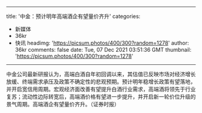 
---
title: '中金：预计明年高端酒企有望量价齐升'
categories: 
 - 新媒体
 - 36kr
 - 快讯
headimg: 'https://picsum.photos/400/300?random=1278'
author: 36kr
comments: false
date: Tue, 07 Dec 2021 03:51:36 GMT
thumbnail: 'https://picsum.photos/400/300?random=1278'
---

<div>   
中金公司最新研报认为，高端白酒自年初回调以来，其估值已反映市场对经济增长放缓、终端需求承压及政策不确定性的悲观预期。预计明年稳增长政策有望落地，并开启宽信用周期。宏观经济面改善有望提升白酒行业需求，高端酒将领先于行业复苏；流动性边际转宽后，高端酒价格有望进一步提升，并开启新一轮价位升级的景气周期。高端酒企有望量价齐升。（证券时报）  
</div>
            